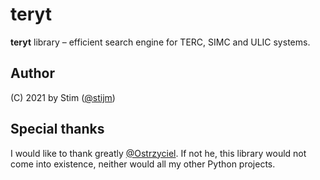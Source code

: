 # teryt
**teryt** library – efficient search engine for TERC, SIMC and ULIC systems.

## Author
(C) 2021 by Stim ([@stijm](https://github.com/stijm))

## Special thanks
I would like to thank greatly [@Ostrzyciel](https://github.com/Ostrzyciel). If not he, this library would 
not come into existence, neither would all my other Python projects.

